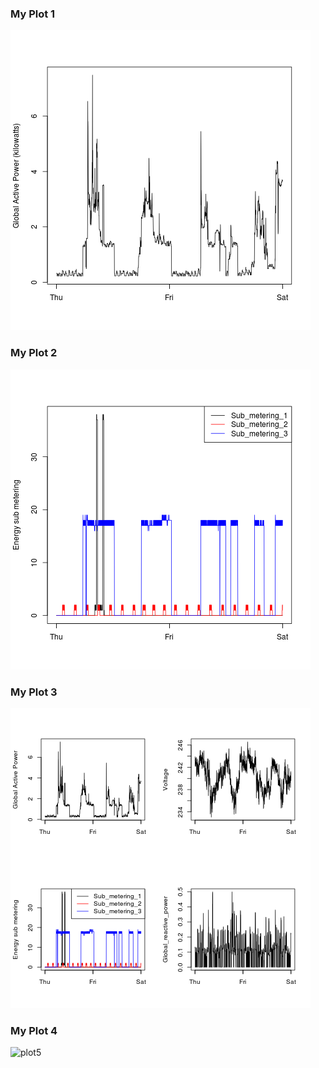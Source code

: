 ### My Plot 1


![plot2](plot2.png) 


### My Plot 2

![plot3](plot3.png) 


### My Plot 3

![plot4](plot4.png) 


### My Plot 4

![plot5](plot5.png) 
